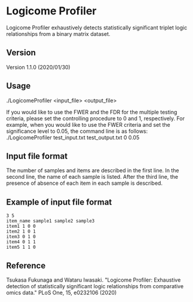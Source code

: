 # Logicome Profiler
Logicome Profiler exhaustively detects statistically significant triplet logic relationships from a binary matrix dataset.

## Version
Version 1.1.0 (2020/01/30)

## Usage
./LogicomeProfiler <input_file> <output_file> <controlling procedure> <familywise error rate or false discovery rate>

If you would like to use the FWER and the FDR for the multiple testing criteria, please set the controlling procedure to 0 and 1, respectively. For example, when you would like to use the FWER criteria and set the significance level to 0.05, the command line is as follows:
    ./LogicomeProfiler test_input.txt test_output.txt 0 0.05

## Input file format
The number of samples and items are described in the first line. In the second line, the name of each sample is listed. After the third line, the presence of absence of each item in each sample is described.

## Example of input file format
    3 5
    item_name sample1 sample2 sample3
    item1 1 0 0
    item2 1 0 1
    item3 0 1 0
    item4 0 1 1
    item5 1 1 0

## Reference
Tsukasa Fukunaga and Wataru Iwasaki. "Logicome Profiler: Exhaustive detection of statistically significant logic relationships from comparative omics data." PLoS One, 15, e0232106 (2020)

